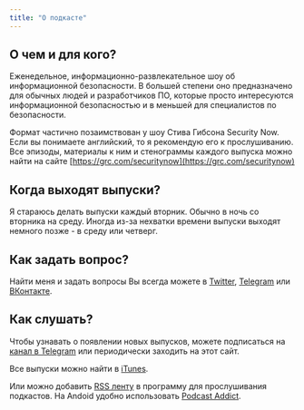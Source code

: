 ```yaml
---
title: "О подкасте"
---
```

## О чем и для кого?

Еженедельное, информационно-развлекательное шоу об информационной безопасности. В большей степени оно предназначено для обычных людей и разработчиков ПО, которые просто интересуются информационной безопасностью и в меньшей для специалистов по безопасности.

Формат частично позаимствован у шоу Стива Гибсона Security Now. Если вы понимаете английский, то я рекомендую его к прослушиванию. Все эпизоды, материалы к ним и стенограммы каждого выпуска можно найти на сайте [https://grc.com/securitynow](https://grc.com/securitynow)

## Когда выходят выпуски?

Я стараюсь делать выпуски каждый вторник. Обычно в ночь со вторника на среду. Иногда из-за нехватки времени выпуски выходят немного позже - в среду или четверг.

## Как задать вопрос?

Найти меня и задать вопросы Вы всегда можете в <a target="_blank" href="https://twitter.com/andrey_danin">Twitter</a>, <a target="_blank" href="https://t.me/Stuw_res">Telegram</a> или <a target="_blank" href="https://vk.com/id2602900">ВКонтакте</a>.

## Как слушать?

Чтобы узнавать о появлении новых выпусков, можете подписаться на <a target="_blank" href="https://t.me/podcast_security4all">канал в Telegram</a> или периодически заходить на этот сайт.

Все выпуски можно найти в <a target="_blank" href="https://itunes.apple.com/ru/podcast/%D0%B1%D0%B5%D0%B7%D0%BE%D0%BF%D0%B0%D1%81%D0%BD%D0%BE%D1%81%D1%82%D1%8C-%D0%B4%D0%BB%D1%8F-%D0%B2%D1%81%D0%B5%D1%85/id1404009975?l=ru">iTunes</a>. 

Или можно добавить <a target="_blank" href="/podcast.rss">RSS ленту</a> в программу для прослушивания подкастов. На Andoid удобно использовать <a target="_blank" href="https://play.google.com/store/apps/details?id=com.bambuna.podcastaddict&hl=ru">Podcast Addict</a>. 

